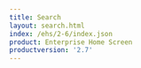```yaml
---
title: Search
layout: search.html
index: /ehs/2-6/index.json
product: Enterprise Home Screen
productversion: '2.7'
---
```














